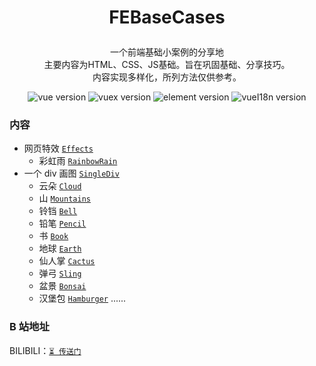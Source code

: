 # <p align=center>FEBaseCases</p>

<p align=center>
一个前端基础小案例的分享地
<br>主要内容为HTML、CSS、JS基础。旨在巩固基础、分享技巧。
<br>内容实现多样化，所列方法仅供参考。</p>

<p align=center>
<img src='https://img.shields.io/badge/HTML-5-blue?style=flat-square' alt="vue version" style='cursor:pointer' />
<img src='https://img.shields.io/badge/CSS-3-blue?style=flat-square' alt="vuex version" style='cursor:pointer' />
<img src='https://img.shields.io/badge/JavaScript-ES6-blue?style=flat-square' alt="element version" style='cursor:pointer' />
<img src='https://img.shields.io/badge/status-pending-orange?style=flat-square' alt="vueI18n version" style='cursor:pointer' />
</p>

### 内容

- 网页特效 [`Effects`](/Effects/)
  - 彩虹雨 [`RainbowRain`](/Effects/RainbowRain/rainbowrain.html)
- 一个 div 画图 [`SingleDiv`](/SingleDiv/)
  - 云朵 [`Cloud`](/SingleDiv/Cloud.html)
  - 山 [`Mountains`](/SingleDiv/Mountains.html)
  - 铃铛 [`Bell`](/SingleDiv/Bell.html)
  - 铅笔 [`Pencil`](/SingleDiv/Pencil.html)
  - 书 [`Book`](/SingleDiv/Book.html)
  - 地球 [`Earth`](/SingleDiv/Earth.html)
  - 仙人掌 [`Cactus`](/SingleDiv/Cactus.html)
  - 弹弓 [`Sling`](/SingleDiv/Sling.html)
  - 盆景 [`Bonsai`](/SingleDiv/Bonsai.html)
  - 汉堡包 [`Hamburger`](/SingleDiv/Hamburger.html)
    ......

### B 站地址

BILIBILI：[`⏳ 传送门`](https://space.bilibili.com/30569760)
